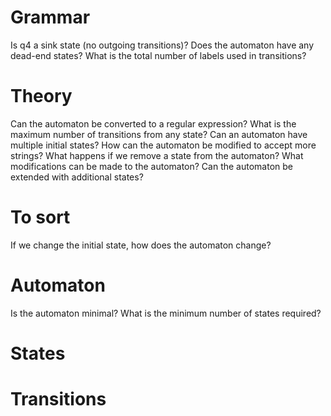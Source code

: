 # Grammar
Is q4 a sink state (no outgoing transitions)?
Does the automaton have any dead-end states?
What is the total number of labels used in transitions?

# Theory
Can the automaton be converted to a regular expression?
What is the maximum number of transitions from any state?
Can an automaton have multiple initial states?
How can the automaton be modified to accept more strings?
What happens if we remove a state from the automaton?
What modifications can be made to the automaton?
Can the automaton be extended with additional states?

# To sort
If we change the initial state, how does the automaton change?

# Automaton
Is the automaton minimal?
What is the minimum number of states required?

# States

# Transitions